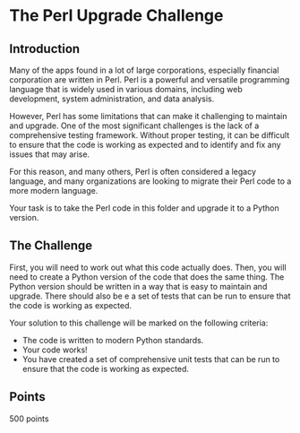 # The Perl Upgrade Challenge

## Introduction
Many of the apps found in a lot of large corporations, especially financial corporation are written in Perl. Perl is a powerful and versatile programming language that is widely used in various domains, including web development, system administration, and data analysis.

However, Perl has some limitations that can make it challenging to maintain and upgrade. One of the most significant challenges is the lack of a comprehensive testing framework. Without proper testing, it can be difficult to ensure that the code is working as expected and to identify and fix any issues that may arise.

For this reason, and many others, Perl is often considered a legacy language, and many organizations are looking to migrate their Perl code to a more modern language.

Your task is  to take the Perl code in this folder and upgrade it to a Python version. 

## The Challenge
First, you will need to work out what this code actually does. Then, you will need to create a Python version of the code that does the same thing. The Python version should be written in a way that is easy to maintain and upgrade. There should also be e a set of tests that can be run to ensure that the code is working as expected.

Your solution to this challenge will be marked on the following criteria:
- The code is written to modern Python standards.
- Your code works!
- You have created a set of comprehensive unit tests that can be run to ensure that the code is working as expected.

## Points
500 points



